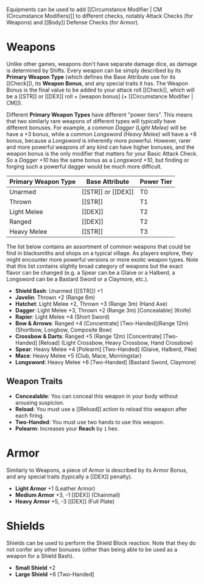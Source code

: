 Equipments can be used to add [[Circumstance Modifier | CM (Circumstance Modifiers)]] to different checks, notably Attack Checks (for Weapons) and [[Body]] Defense Checks (for Armor).

# Weapons

Unlike other games, weapons don't have separate damage dice, as damage is determined by Shifts. Every weapon can be simply described by its **Primary Weapon Type** (which defines the Base Attribute use for its [[Check]]), its **Weapon Bonus**, and any special traits it has. The Weapon Bonus is the final value to be added to your attack roll [[Check]], which will be a [[STR]] or [[DEX]] roll + [weapon bonus] (+ [[Circumstance Modifier | CM]]).

Different **Primary Weapon Types** have different "power tiers". This means that two similarly rare weapons of different types will _typically_ have different bonuses. For example, a common _Dagger (Light Melee)_ will be have a +3 bonus, while a common _Longsword (Heavy Melee)_ will have a +8 bonus, because a _Longsword_ is inherently more powerful. However, rarer and more powerful weapons of any kind can have higher bonuses, and the weapon bonus is the only modifier that matters for your Basic Attack Check. So a _Dagger +10_ has the same bonus as a _Longsword +10_, but finding or forging such a powerful dagger would be much more difficult.

| Primary Weapon Type | Base Attribute     | Power Tier |
|---------------------|--------------------|------------|
| Unarmed             | [[STR]] or [[DEX]] | T0         |
| Thrown              | [[STR]]            | T1         |
| Light Melee         | [[DEX]]            | T2         |
| Ranged              | [[DEX]]            | T2         |
| Heavy Melee         | [[STR]]            | T3         |

The list below contains an assortment of common weapons that could be find in blacksmiths and shops on a typical village. As players explore, they might encounter more powerful versions or more exotic weapon types. Note that this list contains slightly broad category of weapons but the exact flavor can be changed (e.g. a Spear can be a Glaive or a Halberd, a Longsword can be a Bastard Sword or a Claymore, etc.).

* **Shield Bash**: Unarmed ([[STR]]) +1
* **Javelin**: Thrown +2 (Range 6m)
* **Hatchet**: Light Melee +2, Thrown +3 (Range 3m) (Hand Axe)
* **Dagger**: Light Melee +3, Thrown +2 (Range 3m) [Concealable] (Knife)
* **Rapier**: Light Melee +4 (Short Sword)
* **Bow & Arrows**: Ranged +4 [Concentrate] [Two-Handed](Range 12m) (Shortbow, Longbow, Composite Bow)
* **Crossbow & Darts**: Ranged +5 (Range 12m) [Concentrate] [Two-Handed] [Reload] (Light Crossbow, Heavy Crossbow, Hand Crossbow)
* **Spear**: Heavy Melee +4 [Polearm] [Two-Handed] (Glaive, Halberd, Pike)
* **Mace**: Heavy Melee +5 (Club, Mace, Morningstar)
* **Longsword**: Heavy Melee +6 [Two-Handed] (Bastard Sword, Claymore)

## Weapon Traits

* **Concealable**: You can conceal this weapon in your body without arousing suspicion.
* **Reload**: You must use a [[Reload]] action to reload this weapon after each firing.
* **Two-Handed**: You must use two hands to use this weapon.
* **Polearm**: Increases your **Reach** by `1` hex.

# Armor

Similarly to Weapons, a piece of Armor is described by its Armor Bonus, and any special traits (typically a [[DEX]] penalty).

* **Light Armor** +1 (Leather Armor)
* **Medium Armor** +3, -1 [[DEX]] (Chainmail)
* **Heavy Armor** +5, -3 [[DEX]] (Full Plate)

# Shields

Shields can be used to perform the Shield Block reaction. Note that they do not confer any other bonuses (other than being able to be used as a weapon for a Shield Bash).

* **Small Shield** +2
* **Large Shield** +6 [Two-Handed]
